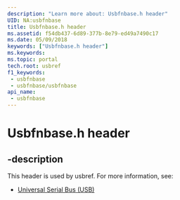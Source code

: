 ```yaml
---
description: "Learn more about: Usbfnbase.h header"
UID: NA:usbfnbase
title: Usbfnbase.h header
ms.assetid: f54db437-6d89-377b-8e79-ed49a7490c17
ms.date: 05/09/2018
keywords: ["Usbfnbase.h header"]
ms.keywords: 
ms.topic: portal
tech.root: usbref
f1_keywords:
 - usbfnbase
 - usbfnbase/usbfnbase
api_name:
 - usbfnbase
---
```


# Usbfnbase.h header


## -description

This header is used by usbref. For more information, see:

- [Universal Serial Bus (USB)](../_usbref/index.md)


